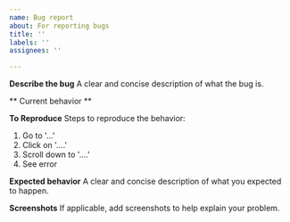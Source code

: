 ```yaml
---
name: Bug report
about: For reporting bugs
title: ''
labels: ''
assignees: ''

---
```


**Describe the bug**
A clear and concise description of what the bug is.

** Current behavior **

**To Reproduce**
Steps to reproduce the behavior:
1. Go to '...'
2. Click on '....'
3. Scroll down to '....'
4. See error

**Expected behavior**
A clear and concise description of what you expected to happen.

**Screenshots**
If applicable, add screenshots to help explain your problem.
